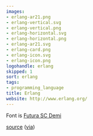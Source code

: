 ```yaml
---
images:
- erlang-ar21.png
- erlang-vertical.svg
- erlang-vertical.png
- erlang-horizontal.svg
- erlang-horizontal.png
- erlang-ar21.svg
- erlang-card.png
- erlang-icon.svg
- erlang-icon.png
logohandle: erlang
skipped: 1
sort: erlang
tags:
- programming_language
title: Erlang
website: http://www.erlang.org/
---
```


Font is [Futura SC Demi](http://www.myfonts.com/fonts/urw/futura/sctdem/?refby=vectorlogozone)

[source](http://telegraphics.com.au/~toby/erlang-logo.svg) ([via](http://erlang.org/pipermail/erlang-questions/2010-October/053985.html))
